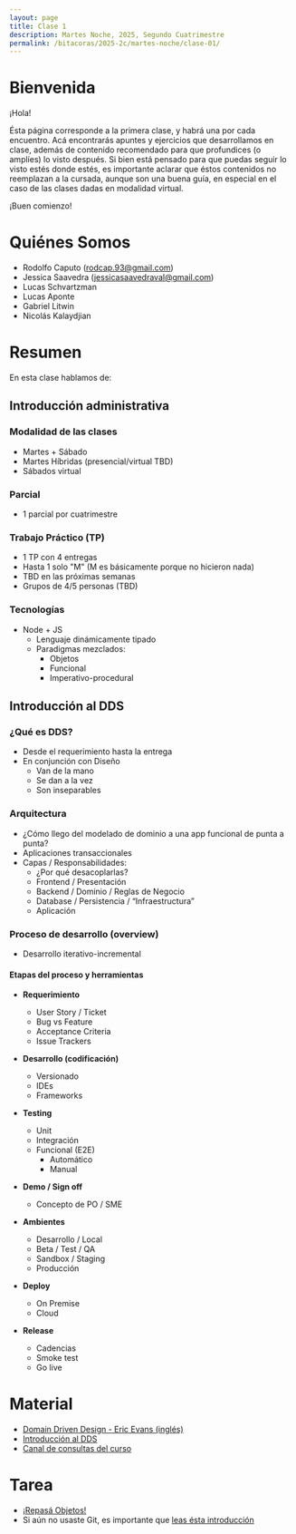 ```yaml
---
layout: page
title: Clase 1
description: Martes Noche, 2025, Segundo Cuatrimestre
permalink: /bitacoras/2025-2c/martes-noche/clase-01/
---
```


# Bienvenida

¡Hola!

Ésta página corresponde a la primera clase, y habrá una por cada encuentro. Acá encontrarás apuntes y ejercicios que desarrollamos en clase, además de contenido recomendado para que profundices (o amplíes) lo visto después.
Si bien está pensado para que puedas seguir lo visto estés donde estés, es importante aclarar que éstos contenidos no reemplazan a la cursada, aunque son una buena guía, en especial en el caso de las clases dadas en modalidad virtual.

¡Buen comienzo!

# Quiénes Somos

 * Rodolfo Caputo (rodcap.93@gmail.com)
 * Jessica Saavedra (jessicasaavedraval@gmail.com)
 * Lucas Schvartzman
 * Lucas Aponte
 * Gabriel Litwin
 * Nicolás Kalaydjian

# Resumen

En esta clase hablamos de:

## Introducción administrativa

### Modalidad de las clases
- Martes + Sábado
- Martes Híbridas (presencial/virtual TBD)
- Sábados virtual

### Parcial
- 1 parcial por cuatrimestre

### Trabajo Práctico (TP)
- 1 TP con 4 entregas
- Hasta 1 solo "M" (M es básicamente porque no hicieron nada)
- TBD en las próximas semanas
- Grupos de 4/5 personas (TBD)

### Tecnologías
- Node + JS
  - Lenguaje dinámicamente tipado
  - Paradigmas mezclados:
    - Objetos
    - Funcional
    - Imperativo-procedural

## Introducción al DDS

### ¿Qué es DDS?
- Desde el requerimiento hasta la entrega
- En conjunción con Diseño
  - Van de la mano
  - Se dan a la vez
  - Son inseparables

### Arquitectura
- ¿Cómo llego del modelado de dominio a una app funcional de punta a punta?
- Aplicaciones transaccionales
- Capas / Responsabilidades:
  - ¿Por qué desacoplarlas?
  - Frontend / Presentación
  - Backend / Dominio / Reglas de Negocio
  - Database / Persistencia / “Infraestructura”
  - Aplicación

### Proceso de desarrollo (overview)
- Desarrollo iterativo-incremental

#### Etapas del proceso y herramientas
- **Requerimiento**
  - User Story / Ticket
  - Bug vs Feature
  - Acceptance Criteria
  - Issue Trackers

- **Desarrollo (codificación)**
  - Versionado
  - IDEs
  - Frameworks

- **Testing**
  - Unit
  - Integración
  - Funcional (E2E)
    - Automático
    - Manual

- **Demo / Sign off**
  - Concepto de PO / SME

- **Ambientes**
  - Desarrollo / Local
  - Beta / Test / QA
  - Sandbox / Staging
  - Producción

- **Deploy**
  - On Premise
  - Cloud

- **Release**
  - Cadencias
  - Smoke test
  - Go live


# Material

* [Domain Driven Design - Eric Evans (inglés)](https://fabiofumarola.github.io/nosql/readingMaterial/Evans03.pdf)
* [Introducción al DDS](https://docs.google.com/document/d/10X8VbMkvJ99JOzH2LuIF2DfGQ55IZpO3ba7eT28Ot4o/edit?tab=t.0#heading=h.kgjpx7du1c07)
* [Canal de consultas del curso](https://discord.gg/nxM44r7G)

# Tarea

* [¡Repasá Objetos!](https://www.pdep.com.ar/material/apuntes)
* Si aún no usaste Git, es importante que [leas ésta introducción](https://docs.google.com/document/d/1nadC6-rwR2eRC0FYFWuq22pCRyZWXmCiPBuQ0cD-vMI/edit#heading=h.r9wuhoi4rpgq)
